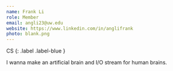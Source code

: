 ```yaml
---
name: Frank Li
role: Member
email: angli23@uw.edu
website: https://www.linkedin.com/in/anglifrank
photo: blank.png
---
```


CS
{: .label .label-blue }

<!-- Emergent Lang
{: .label .label-purple } -->

I wanna make an artificial brain and I/O stream for human brains. 
